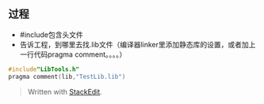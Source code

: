 ## 过程
- #include包含头文件
- 告诉工程，到哪里去找.lib文件（编译器linker里添加静态库的设置，或者加上一行代码pragma comment。。。。）
```c
#include"LibTools.h"
pragma comment(lib,"TestLib.lib")

```


> Written with [StackEdit](https://stackedit.io/).
<!--stackedit_data:
eyJoaXN0b3J5IjpbLTEyMTQ5MjM0OTYsMTA4NjYyNzE5NV19
-->